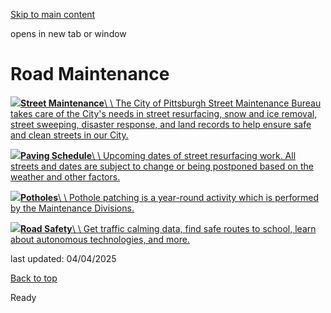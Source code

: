 [Skip to main content](https://www.pittsburghpa.gov/Resident-Services/Road-Maintenance#main-content)

opens in new tab or window

# Road Maintenance

[![](https://www.pittsburghpa.gov/files/assets/city/v/2/dpw/images/brookline-boulevard.jpg?dimension=largethumbnail&w=480&h=316)**Street Maintenance**\\
\\
The City of Pittsburgh Street Maintenance Bureau takes care of the City's needs in street resurfacing, snow and ice removal, street sweeping, disaster response, and land records to help ensure safe and clean streets in our City.](https://www.pittsburghpa.gov/Resident-Services/Road-Maintenance/Street-Maintenance)

[![](https://www.pittsburghpa.gov/files/assets/city/v/1/domi/images/grandview-speedhump.jpg?dimension=largethumbnail&w=480&h=316)**Paving Schedule**\\
\\
Upcoming dates of street resurfacing work. All streets and dates are subject to change or being postponed based on the weather and other factors.](https://www.pittsburghpa.gov/Resident-Services/Road-Maintenance/Paving-Schedule)

[![](https://www.pittsburghpa.gov/files/assets/city/v/1/dpw/images/potholes.jpg?dimension=largethumbnail&w=480&h=316)**Potholes**\\
\\
Pothole patching is a year-round activity which is performed by the Maintenance Divisions.](https://www.pittsburghpa.gov/Resident-Services/Road-Maintenance/Potholes)

[![](https://www.pittsburghpa.gov/files/assets/city/v/1/domi/images/srts-walk-amp-roll/18214_1.jpg?dimension=largethumbnail&w=480&h=316)**Road Safety**\\
\\
Get traffic calming data, find safe routes to school, learn about autonomous technologies, and more.](https://www.pittsburghpa.gov/Resident-Services/Road-Maintenance/Road-Safety)

last updated: 04/04/2025

[Back to top](https://www.pittsburghpa.gov/Resident-Services/Road-Maintenance#body-top)

Ready
